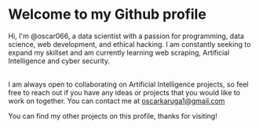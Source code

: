 <h1> Welcome to my Github profile </h1>
Hi, I'm @oscar066, a data scientist with a passion for programming, data science, web development, and ethical hacking. I am constantly seeking to expand my skillset and am currently learning web scraping, Artificial Intelligence and cyber security.<br><br>

I am always open to collaborating on Artificial Intelligence projects, so feel free to reach out if you have any ideas or projects that you would like to work on together. You can contact me at oscarkaruga1@gmail.com <br>

You can find my other projects on this profile, thanks for visiting!
<!---
oscar066/oscar066 is a ✨ special ✨ repository because its `README.md` (this file) appears on your GitHub profile.
You can click the Preview link to take a look at your changes.
--->
